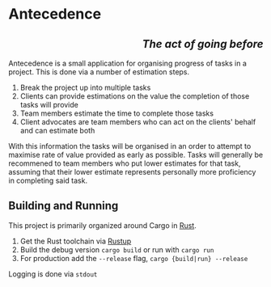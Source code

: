 # Antecedence

## <div style="text-align: right;">__*The act of going before*__</div>

Antecedence is a small application for organising progress of tasks in a project. This is done via a
number of estimation steps.

1. Break the project up into multiple tasks
2. Clients can provide estimations on the value the completion of those tasks will provide
3. Team members estimate the time to complete those tasks
4. Client advocates are team members who can act on the clients' behalf and can estimate both

With this information the tasks will be organised in an order to attempt to maximise rate of value
provided as early as possible. Tasks will generally be recommened to team members who put lower
estimates for that task, assuming that their lower estimate represents personally more proficiency
in completing said task.

## Building and Running

This project is primarily organized around Cargo in [Rust](https://www.rust-lang.org/).

1. Get the Rust toolchain via [Rustup](http://rustup.rs)
2. Build the debug version `cargo build` or run with `cargo run`
3. For production add the `--release` flag, `cargo {build|run} --release`

Logging is done via `stdout`

